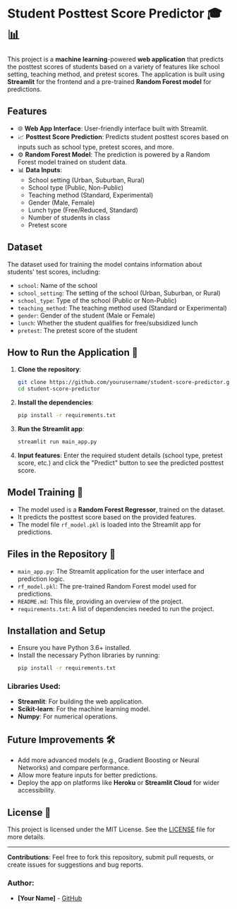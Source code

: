 # Student Posttest Score Predictor 🎓📊

This project is a **machine learning**-powered **web application** that predicts the posttest scores of students based on a variety of features like school setting, teaching method, and pretest scores. The application is built using **Streamlit** for the frontend and a pre-trained **Random Forest model** for predictions.

## Features

- 🌐 **Web App Interface**: User-friendly interface built with Streamlit.
- 📈 **Posttest Score Prediction**: Predicts student posttest scores based on inputs such as school type, pretest scores, and more.
- ⚙️ **Random Forest Model**: The prediction is powered by a Random Forest model trained on student data.
- 📊 **Data Inputs**:
  - School setting (Urban, Suburban, Rural)
  - School type (Public, Non-Public)
  - Teaching method (Standard, Experimental)
  - Gender (Male, Female)
  - Lunch type (Free/Reduced, Standard)
  - Number of students in class
  - Pretest score

## Dataset

The dataset used for training the model contains information about students' test scores, including:
- `school`: Name of the school
- `school_setting`: The setting of the school (Urban, Suburban, or Rural)
- `school_type`: Type of the school (Public or Non-Public)
- `teaching_method`: The teaching method used (Standard or Experimental)
- `gender`: Gender of the student (Male or Female)
- `lunch`: Whether the student qualifies for free/subsidized lunch
- `pretest`: The pretest score of the student

## How to Run the Application 🚀

1. **Clone the repository**:
    ```bash
    git clone https://github.com/yourusername/student-score-predictor.git
    cd student-score-predictor
    ```

2. **Install the dependencies**:
    ```bash
    pip install -r requirements.txt
    ```

3. **Run the Streamlit app**:
    ```bash
    streamlit run main_app.py
    ```

4. **Input features**: Enter the required student details (school type, pretest score, etc.) and click the "Predict" button to see the predicted posttest score.

## Model Training 🧠

- The model used is a **Random Forest Regressor**, trained on the dataset.
- It predicts the posttest score based on the provided features.
- The model file `rf_model.pkl` is loaded into the Streamlit app for predictions.

## Files in the Repository 📂

- `main_app.py`: The Streamlit application for the user interface and prediction logic.
- `rf_model.pkl`: The pre-trained Random Forest model used for predictions.
- `README.md`: This file, providing an overview of the project.
- `requirements.txt`: A list of dependencies needed to run the project.

## Installation and Setup

- Ensure you have Python 3.6+ installed.
- Install the necessary Python libraries by running:
    ```bash
    pip install -r requirements.txt
    ```

### Libraries Used:
- **Streamlit**: For building the web application.
- **Scikit-learn**: For the machine learning model.
- **Numpy**: For numerical operations.

## Future Improvements 🛠️

- Add more advanced models (e.g., Gradient Boosting or Neural Networks) and compare performance.
- Allow more feature inputs for better predictions.
- Deploy the app on platforms like **Heroku** or **Streamlit Cloud** for wider accessibility.

## License 📜

This project is licensed under the MIT License. See the [LICENSE](LICENSE) file for more details.

---

**Contributions**: Feel free to fork this repository, submit pull requests, or create issues for suggestions and bug reports.

### Author:
- **[Your Name]** - [GitHub](https://github.com/yourusername)

